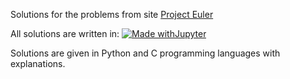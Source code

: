 Solutions for the problems from site <a href='https://projecteuler.net/'>Project Euler</a>

All solutions are written in:
[![Made withJupyter](https://img.shields.io/badge/Made%20with-Jupyter-orange?style=for-the-badge&logo=Jupyter)](https://jupyter.org/try)

Solutions are given in Python and C programming languages with explanations.


